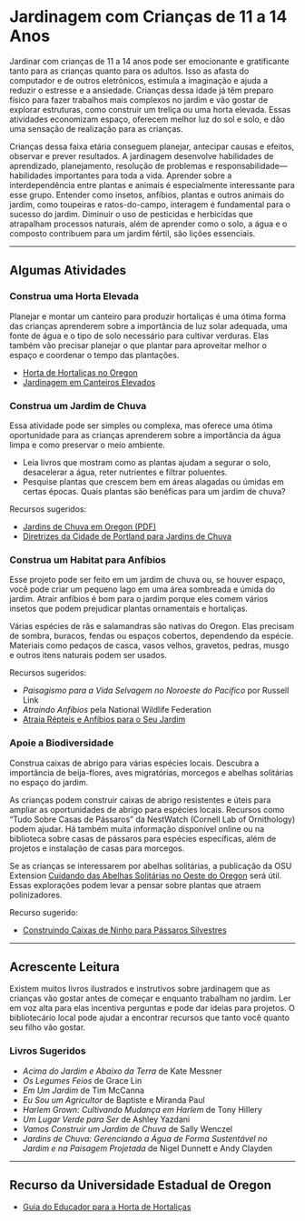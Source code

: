 # Jardinagem com Crianças de 11 a 14 Anos

Jardinar com crianças de 11 a 14 anos pode ser emocionante e gratificante tanto para as crianças quanto para os adultos. Isso as afasta do computador e de outros eletrônicos, estimula a imaginação e ajuda a reduzir o estresse e a ansiedade. Crianças dessa idade já têm preparo físico para fazer trabalhos mais complexos no jardim e vão gostar de explorar estruturas, como construir um treliça ou uma horta elevada. Essas atividades economizam espaço, oferecem melhor luz do sol e solo, e dão uma sensação de realização para as crianças.

Crianças dessa faixa etária conseguem planejar, antecipar causas e efeitos, observar e prever resultados. A jardinagem desenvolve habilidades de aprendizado, planejamento, resolução de problemas e responsabilidade—habilidades importantes para toda a vida. Aprender sobre a interdependência entre plantas e animais é especialmente interessante para esse grupo. Entender como insetos, anfíbios, plantas e outros animais do jardim, como toupeiras e ratos-do-campo, interagem é fundamental para o sucesso do jardim. Diminuir o uso de pesticidas e herbicidas que atrapalham processos naturais, além de aprender como o solo, a água e o composto contribuem para um jardim fértil, são lições essenciais.

---

## Algumas Atividades

### Construa uma Horta Elevada

Planejar e montar um canteiro para produzir hortaliças é uma ótima forma das crianças aprenderem sobre a importância de luz solar adequada, uma fonte de água e o tipo de solo necessário para cultivar verduras. Elas também vão precisar planejar o que plantar para aproveitar melhor o espaço e coordenar o tempo das plantações.

- [Horta de Hortaliças no Oregon](https://catalog.extension.oregonstate.edu/sites/catalog/files/project/pdf/ec871.pdf)
- [Jardinagem em Canteiros Elevados](https://catalog.extension.oregonstate.edu/fs270)

### Construa um Jardim de Chuva

Essa atividade pode ser simples ou complexa, mas oferece uma ótima oportunidade para as crianças aprenderem sobre a importância da água limpa e como preservar o meio ambiente.

- Leia livros que mostram como as plantas ajudam a segurar o solo, desacelerar a água, reter nutrientes e filtrar poluentes.
- Pesquise plantas que crescem bem em áreas alagadas ou úmidas em certas épocas. Quais plantas são benéficas para um jardim de chuva?

Recursos sugeridos:
- [Jardins de Chuva em Oregon (PDF)](https://seagrant.oregonstate.edu/sgpubs/oregon-rain-garden-guide)
- [Diretrizes da Cidade de Portland para Jardins de Chuva](https://www.portlandoregon.gov/bes/article/188636)

### Construa um Habitat para Anfíbios

Esse projeto pode ser feito em um jardim de chuva ou, se houver espaço, você pode criar um pequeno lago em uma área sombreada e úmida do jardim. Atrair anfíbios é bom para o jardim porque eles comem vários insetos que podem prejudicar plantas ornamentais e hortaliças.

Várias espécies de rãs e salamandras são nativas do Oregon. Elas precisam de sombra, buracos, fendas ou espaços cobertos, dependendo da espécie. Materiais como pedaços de casca, vasos velhos, gravetos, pedras, musgo e outros itens naturais podem ser usados.

Recursos sugeridos:
- *Paisagismo para a Vida Selvagem no Noroeste do Pacífico* por Russell Link
- *Atraindo Anfíbios* pela National Wildlife Federation
- [Atraia Répteis e Anfíbios para o Seu Jardim](https://www.google.com/search?q=why+are+amphibians+beneficial+to+the+garden+in+oregon%3Aedu)

### Apoie a Biodiversidade

Construa caixas de abrigo para várias espécies locais. Descubra a importância de beija-flores, aves migratórias, morcegos e abelhas solitárias no espaço do jardim.

As crianças podem construir caixas de abrigo resistentes e úteis para ampliar as oportunidades de abrigo para espécies locais. Recursos como “Tudo Sobre Casas de Pássaros” da NestWatch (Cornell Lab of Ornithology) podem ajudar. Há também muita informação disponível online ou na biblioteca sobre casas de pássaros para espécies específicas, além de projetos e instalação de casas para morcegos.

Se as crianças se interessarem por abelhas solitárias, a publicação da OSU Extension [Cuidando das Abelhas Solitárias no Oeste do Oregon](https://catalog.extension.oregonstate.edu/em9130) será útil. Essas explorações podem levar a pensar sobre plantas que atraem polinizadores.

Recurso sugerido:
- [Construindo Caixas de Ninho para Pássaros Silvestres](https://catalog.extension.oregonstate.edu/ec1556)

---

## Acrescente Leitura

Existem muitos livros ilustrados e instrutivos sobre jardinagem que as crianças vão gostar antes de começar e enquanto trabalham no jardim. Ler em voz alta para elas incentiva perguntas e pode dar ideias para projetos. O bibliotecário local pode ajudar a encontrar recursos que tanto você quanto seu filho vão gostar.

### Livros Sugeridos

- *Acima do Jardim e Abaixo da Terra* de Kate Messner
- *Os Legumes Feios* de Grace Lin
- *Em Um Jardim* de Tim McCanna
- *Eu Sou um Agricultor* de Baptiste e Miranda Paul
- *Harlem Grown: Cultivando Mudança em Harlem* de Tony Hillery
- *Um Lugar Verde para Ser* de Ashley Yazdani
- *Vamos Construir um Jardim de Chuva* de Sally Wenczel
- *Jardins de Chuva: Gerenciando a Água de Forma Sustentável no Jardim e na Paisagem Projetada* de Nigel Dunnett e Andy Clayden

---

## Recurso da Universidade Estadual de Oregon

- [Guia do Educador para a Horta de Hortaliças](https://catalog.extension.oregonstate.edu/em9032)
